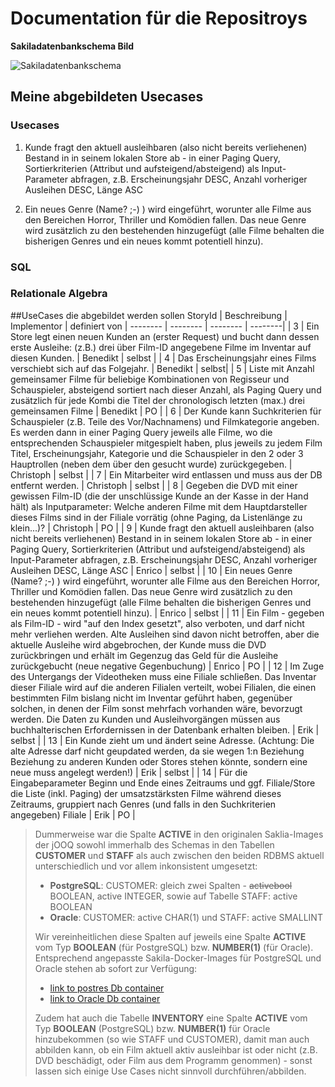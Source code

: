 # Documentation für die Repositroys 
**Sakiladatenbankschema Bild**

![Sakiladatenbankschema](https://www.jooq.org/img/sakila.png)
## Meine abgebildeten Usecases

### Usecases
1. Kunde fragt den aktuell ausleihbaren (also nicht bereits verliehenen) Bestand in in seinem lokalen Store ab - in einer Paging Query, Sortierkriterien (Attribut und aufsteigend/absteigend) als Input-Parameter abfragen, z.B. Erscheinungsjahr DESC, Anzahl vorheriger Ausleihen DESC, Länge ASC

2. Ein neues Genre (Name? ;-) ) wird eingeführt, worunter alle Filme aus den Bereichen Horror, Thriller und Komödien fallen. Das neue Genre wird zusätzlich zu den bestehenden hinzugefügt (alle Filme behalten die bisherigen Genres und ein neues kommt potentiell hinzu).
### SQL

### Relationale Algebra






##UseCases die abgebildet werden sollen
StoryId | Beschreibung | Implementor | definiert von
| -------- | -------- | -------- | --------|
|  3  | Ein Store legt einen neuen Kunden an (erster Request) und bucht dann dessen erste Ausleihe: (z.B.) drei über Film-ID angegebene Filme im Inventar auf diesen Kunden. | Benedikt | selbst |
|  4  | Das Erscheinungsjahr eines Films verschiebt sich auf das Folgejahr. | Benedikt | selbst|
|  5  | Liste mit Anzahl gemeinsamer Filme für beliebige Kombinationen von Regisseur und Schauspieler, absteigend sortiert nach dieser Anzahl, als Paging Query und zusätzlich für jede Kombi die Titel der chronologisch letzten (max.) drei gemeinsamen Filme | Benedikt | PO |
|  6  | Der Kunde kann Suchkriterien für Schauspieler (z.B. Teile des Vor/Nachnamens) und Filmkategorie angeben. Es werden dann in einer Paging Query jeweils alle Filme, wo die entsprechenden Schauspieler mitgespielt haben, plus jeweils zu jedem Film Titel, Erscheinungsjahr, Kategorie und die Schauspieler in den 2 oder 3 Hauptrollen (neben dem über den gesucht wurde) zurückgegeben. | Christoph | selbst |
|  7  | Ein Mitarbeiter wird entlassen und muss aus der DB entfernt werden. | Christoph | selbst |
|  8  | Gegeben die DVD mit einer gewissen Film-ID (die der unschlüssige Kunde an der Kasse in der Hand hält) als Inputparameter: Welche anderen Filme mit dem Hauptdarsteller dieses Films sind in der Filiale vorrätig (ohne Paging, da Listenlänge zu klein...)? | Christoph | PO |
|  9  | Kunde fragt den aktuell ausleihbaren (also nicht bereits verliehenen) Bestand in in seinem lokalen Store ab - in einer Paging Query, Sortierkriterien (Attribut und aufsteigend/absteigend) als Input-Parameter abfragen, z.B. Erscheinungsjahr DESC, Anzahl vorheriger Ausleihen DESC, Länge ASC | Enrico | selbst |
|  10  | Ein neues Genre (Name? ;-) ) wird eingeführt, worunter alle Filme aus den Bereichen Horror, Thriller und Komödien fallen. Das neue Genre wird zusätzlich zu den bestehenden hinzugefügt (alle Filme behalten die bisherigen Genres und ein neues kommt potentiell hinzu). | Enrico | selbst |
|  11  | Ein Film - gegeben als Film-ID - wird "auf den Index gesetzt", also verboten, und darf nicht mehr verliehen werden. Alte Ausleihen sind davon nicht betroffen, aber die aktuelle Ausleihe wird abgebrochen, der Kunde muss die DVD zurückbringen und erhält im Gegenzug das Geld für die Ausleihe zurückgebucht (neue negative Gegenbuchung) | Enrico | PO |
|  12  | Im Zuge des Untergangs der Videotheken muss eine Filiale schließen. Das Inventar dieser Filiale wird auf die anderen Filialen verteilt, wobei Filialen, die einen bestimmten Film bislang nicht im Inventar geführt haben, gegenüber solchen, in denen der Film sonst mehrfach vorhanden wäre, bevorzugt werden. Die Daten zu Kunden und Ausleihvorgängen müssen aus buchhalterischen Erfordernissen in der Datenbank erhalten bleiben. | Erik | selbst |
|  13  | Ein Kunde zieht um und ändert seine Adresse. (Achtung: Die alte Adresse darf nicht geupdated werden, da sie wegen 1:n Beziehung Beziehung zu anderen Kunden oder Stores stehen könnte, sondern eine neue muss angelegt werden!) | Erik | selbst |
|  14  | Für die Eingabeparameter Beginn und Ende eines Zeitraums und ggf. Filiale/Store die Liste (inkl. Paging) der umsatzstärksten Filme während dieses Zeitraums, gruppiert nach Genres (und falls in den Suchkriterien angegeben) Filiale | Erik | PO |



> Dummerweise war die Spalte **ACTIVE** in den originalen Saklia-Images der jOOQ sowohl immerhalb des Schemas in den Tabellen **CUSTOMER** und **STAFF** als auch zwischen den beiden RDBMS aktuell unterschiedlich und vor allem inkonsistent umgesetzt:
> 
> * **PostgreSQL**: CUSTOMER: gleich zwei Spalten - <del>activebool</del> BOOLEAN, active INTEGER, sowie auf Tabelle STAFF: active BOOLEAN
> * **Oracle**: CUSTOMER: active CHAR(1) und STAFF: active SMALLINT
> 
> Wir vereinheitlichen diese Spalten auf jeweils eine Spalte **ACTIVE** vom Typ **BOOLEAN** (für PostgreSQL) bzw. **NUMBER(1)** (für Oracle). Entsprechend angepasste Sakila-Docker-Images für PostgreSQL und Oracle stehen ab sofort zur Verfügung:
> * [link to postres Db container](https://gitlab.cs.hs-rm.de/graalvm-wp-ws20_21/docker-images/-/tree/master/databases/postgresql/12.5/sakila)
> * [link to Oracle Db container](https://gitlab.cs.hs-rm.de/graalvm-wp-ws20_21/docker-images/-/tree/master/databases/oracle/19.9/sakila)
> 
> Zudem hat auch die Tabelle **INVENTORY** eine Spalte **ACTIVE** vom Typ **BOOLEAN** (PostgreSQL) bzw. **NUMBER(1)** für Oracle hinzubekommen (so wie STAFF und CUSTOMER), damit man auch abbilden kann, ob ein Film aktuell aktiv ausleihbar ist oder nicht (z.B. DVD beschädigt, oder Film aus dem Programm genommen) - sonst lassen sich einige Use Cases nicht sinnvoll durchführen/abbilden.
